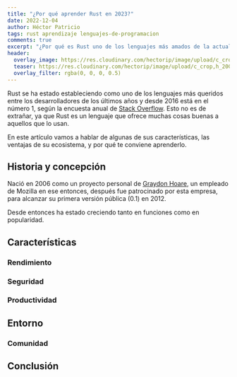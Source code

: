 ```yaml
---
title: "¿Por qué aprender Rust en 2023?"
date: 2022-12-04
author: Héctor Patricio
tags: rust aprendizaje lenguajes-de-programacion
comments: true
excerpt: "¿Por qué es Rust uno de los lenguajes más amados de la actualiad? ¿Te conviene aprenderlo? Vamos a platicar de eso en este artículo."
header:
  overlay_image: https://res.cloudinary.com/hectorip/image/upload/c_crop,h_400,w_1024/v1670303988/DALL_E_2022-12-05_13.19.43_-_rust_on_a_gold_wall_digital_art_illustration_cinematic_m5cplm.png
  teaser: https://res.cloudinary.com/hectorip/image/upload/c_crop,h_200,w_512/v1670303988/DALL_E_2022-12-05_13.19.43_-_rust_on_a_gold_wall_digital_art_illustration_cinematic_m5cplm.png
  overlay_filter: rgba(0, 0, 0, 0.5)
---
```


Rust se ha estado estableciendo como uno de los lenguajes más queridos entre los desarrolladores de los últimos años y desde 2016 está en el número 1, según la encuesta anual de [Stack Overflow](https://insights.stackoverflow.com/survey/2016#technology-most-loved-dreaded-and-wanted). Esto no es de extrañar, ya que Rust es un lenguaje que ofrece muchas cosas buenas a aquellos que lo usan.

En este artículo vamos a hablar de algunas de sus características, las ventajas de su ecosistema, y por qué te conviene aprenderlo.

## Historia y concepción

Nació en 2006 como un proyecto personal de [Graydon Hoare](https://github.com/graydon), un empleado de Mozilla en ese entonces, después fue patrocinado por esta empresa, para alcanzar su primera versión pública (0.1) en 2012.

Desde entonces ha estado creciendo tanto en funciones como en popularidad.

## Características

### Rendimiento

### Seguridad

### Productividad

## Entorno

### Comunidad

###

## Conclusión
